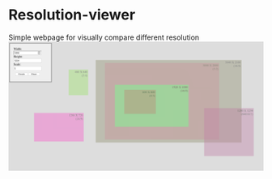 # Resolution-viewer
Simple webpage for visually compare different resolution
![alt text](https://github.com/ErliPan/Resolution-viewer/blob/master/screenshot.png)
